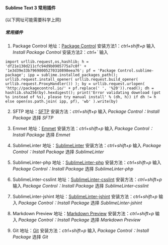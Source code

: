 
#### Sublime Text 3 常用插件

(以下网址可能需要科学上网)

##### 常用插件
1. Package Control
地址：[Package Control](https://packagecontrol.io/)
安装方法1：*ctrl+shift+p* 输入 *Install Package Control*
安装方法2：*ctrl+\`* 输入
```
import urllib.request,os,hashlib; h = 'df21e130d211cfc94d9b0905775a7c0f' + '1e3d39e33b79698005270310898eea76'; pf = 'Package Control.sublime-package'; ipp = sublime.installed_packages_path(); urllib.request.install_opener( urllib.request.build_opener( urllib.request.ProxyHandler()) ); by = urllib.request.urlopen( 'http://packagecontrol.io/' + pf.replace(' ', '%20')).read(); dh = hashlib.sha256(by).hexdigest(); print('Error validating download (got %s instead of %s), please try manual install' % (dh, h)) if dh != h else open(os.path.join( ipp, pf), 'wb' ).write(by)
```

2. SFTP
地址：[SFTP](https://packagecontrol.io/packages/SFTP)
安装方法：*ctrl+shift+p* 输入 *Package Control：Install Package* 选择 *SFTP*

3. Emmet
地址：[Emmet](https://packagecontrol.io/packages/Emmet)
安装方法：*ctrl+shift+p* 输入 *Package Control：Install Package* 选择 *Emmet*

4. Sublime​Linter
地址：[Sublime​Linter](https://packagecontrol.io/packages/SublimeLinter)
安装方法：*ctrl+shift+p* 输入 *Package Control：Install Package* 选择 *Sublime​Linter*

5. Sublime​Linter-php
地址：[Sublime​Linter-php](https://packagecontrol.io/packages/SublimeLinter-php)
安装方法：*ctrl+shift+p* 输入 *Package Control：Install Package* 选择 *Sublime​Linter-php*

6. Sublime​Linter-csslint
地址：[Sublime​Linter-csslint](https://packagecontrol.io/packages/SublimeLinter-csslint)
安装方法：*ctrl+shift+p* 输入 *Package Control：Install Package* 选择 *Sublime​Linter-csslint*

7. Sublime​Linter-jshint
地址：[Sublime​Linter-jshint](https://packagecontrol.io/packages/SublimeLinter-jshint)
安装方法：*ctrl+shift+p* 输入 *Package Control：Install Package* 选择 *Sublime​Linter-jshint*

8. Markdown Preview
地址：[Markdown Preview](https://packagecontrol.io/packages/Markdown%20Preview)
安装方法：*ctrl+shift+p* 输入 *Package Control：Install Package* 选择 *Markdown Preview*

9. Git
地址：[Git](https://packagecontrol.io/packages/Git)
安装方法：*ctrl+shift+p* 输入 *Package Control：Install Package* 选择 *Git*
